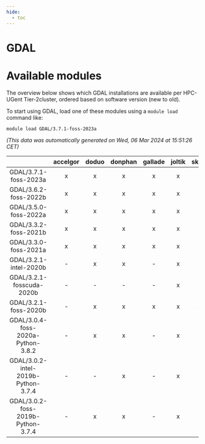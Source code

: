 ```yaml
---
hide:
  - toc
---
```


GDAL
====

# Available modules


The overview below shows which GDAL installations are available per HPC-UGent Tier-2cluster, ordered based on software version (new to old).

To start using GDAL, load one of these modules using a `module load` command like:

```shell
module load GDAL/3.7.1-foss-2023a
```

*(This data was automatically generated on Wed, 06 Mar 2024 at 15:51:26 CET)*  

| |accelgor|doduo|donphan|gallade|joltik|skitty|
| :---: | :---: | :---: | :---: | :---: | :---: | :---: |
|GDAL/3.7.1-foss-2023a|x|x|x|x|x|x|
|GDAL/3.6.2-foss-2022b|x|x|x|x|x|x|
|GDAL/3.5.0-foss-2022a|x|x|x|x|x|x|
|GDAL/3.3.2-foss-2021b|x|x|x|x|x|x|
|GDAL/3.3.0-foss-2021a|x|x|x|x|x|x|
|GDAL/3.2.1-intel-2020b|-|x|x|-|x|x|
|GDAL/3.2.1-fosscuda-2020b|-|-|-|-|x|-|
|GDAL/3.2.1-foss-2020b|-|x|x|x|x|x|
|GDAL/3.0.4-foss-2020a-Python-3.8.2|-|x|x|-|x|x|
|GDAL/3.0.2-intel-2019b-Python-3.7.4|-|-|x|-|x|x|
|GDAL/3.0.2-foss-2019b-Python-3.7.4|-|x|x|-|x|x|
